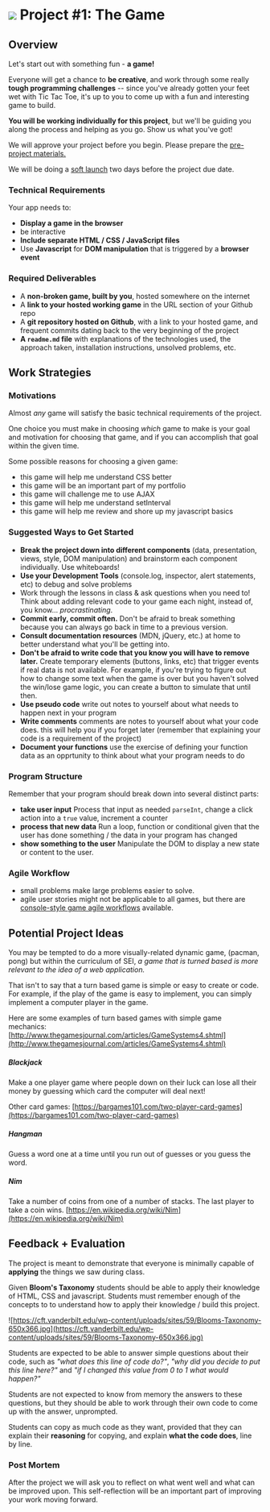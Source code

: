 # ![](https://ga-dash.s3.amazonaws.com/production/assets/logo-9f88ae6c9c3871690e33280fcf557f33.png) Project #1: The Game

## Overview

Let's start out with something fun - **a game!**

Everyone will get a chance to **be creative**, and work through some really **tough programming challenges** -- since you've already gotten your feet wet with Tic Tac Toe, it's up to you to come up with a fun and interesting game to build.

**You will be working individually for this project**, but we'll be guiding you along the process and helping as you go. Show us what you've got!

We will approve your project before you begin. Please prepare the [pre-project materials.](p1-project-exercise.md)

We will be doing a [soft launch](/soft-launch.md) two days before the project due date.

### Technical Requirements

Your app needs to:
* **Display a game in the browser**
* be interactive
* **Include separate HTML / CSS / JavaScript files**
* Use **Javascript** for **DOM manipulation** that is triggered by a **browser event**

### Required Deliverables

* A **non-broken game, built by you**, hosted somewhere on the internet
* A **link to your hosted working game** in the URL section of your Github repo
* A **git repository hosted on Github**, with a link to your hosted game, and frequent commits dating back to the very beginning of the project
* **A ``readme.md`` file** with explanations of the technologies used, the approach taken, installation instructions, unsolved problems, etc.


## Work Strategies

### Motivations

Almost *any* game will satisfy the basic technical requirements of the project.

One choice you must make in choosing *which* game to make is your goal and motivation for choosing that game, and if you can accomplish that goal within the given time.

Some possible reasons for choosing a given game:

- this game will help me understand CSS better
- this game will be an important part of my portfolio
- this game will challenge me to use AJAX
- this game will help me understand setInterval
- this game will help me review and shore up my javascript basics

### Suggested Ways to Get Started

* **Break the project down into different components** (data, presentation, views, style, DOM manipulation) and brainstorm each component individually. Use whiteboards!
* **Use your Development Tools** (console.log, inspector, alert statements, etc) to debug and solve problems
* Work through the lessons in class & ask questions when you need to! Think about adding relevant code to your game each night, instead of, you know... _procrastinating_.
* **Commit early, commit often.** Don't be afraid to break something because you can always go back in time to a previous version.
* **Consult documentation resources** (MDN, jQuery, etc.) at home to better understand what you'll be getting into.
* **Don't be afraid to write code that you know you will have to remove later.** Create temporary elements (buttons, links, etc) that trigger events if real data is not available. For example, if you're trying to figure out how to change some text when the game is over but you haven't solved the win/lose game logic, you can create a button to simulate that until then.
* **Use pseudo code** write out notes to yourself about what needs to happen next in your program
* **Write comments** comments are notes to yourself about what your code does. this will help you if you forget later (remember that explaining your code is a requirement of the project)
* **Document your functions** use the exercise of defining your function data as an opprtunity to think about what your program needs to do

### Program Structure

Remember that your program should break down into several distinct parts:

- **take user input** Process that input as needed `parseInt`, change a click action into a `true` value, increment a counter
- **process that new data** Run a loop, function or conditional given that the user has done something / the data in your program has changed
- **show something to the user** Manipulate the DOM to display a new state or content to the user. 


### Agile Workflow
* small problems make large problems easier to solve.
* agile user stories might not be applicable to all games, but there are [console-style game agile workflows](game-exercise.md) available.

## Potential Project Ideas

You may be tempted to do a more visually-related dynamic game, (pacman, pong) but within the curriculum of SEI, *a game that is turned based is more relevant to the idea of a web application.*

That isn't to say that a turn based game is simple or easy to create or code. For example, if the play of the game is easy to implement, you can simply implement a computer player in the game.

Here are some examples of turn based games with simple game mechanics: [http://www.thegamesjournal.com/articles/GameSystems4.shtml](http://www.thegamesjournal.com/articles/GameSystems4.shtml)


##### Blackjack
Make a one player game where people down on their luck can lose all their money by guessing which card the computer will deal next!

Other card games: [https://bargames101.com/two-player-card-games](https://bargames101.com/two-player-card-games)

##### Hangman
Guess a word one at a time until you run out of guesses or you guess the word.

##### Nim
Take a number of coins from one of a number of stacks. The last player to take a coin wins. [https://en.wikipedia.org/wiki/Nim](https://en.wikipedia.org/wiki/Nim)

## Feedback + Evaluation
The project is meant to demonstrate that everyone is minimally capable of __applying__ the things we saw during class.

Given __Bloom's Taxonomy__ students should be able to apply their knowledge of HTML, CSS and javascript. Students must remember enough of the concepts to to understand how to apply their knowledge / build this project.

![https://cft.vanderbilt.edu/wp-content/uploads/sites/59/Blooms-Taxonomy-650x366.jpg](https://cft.vanderbilt.edu/wp-content/uploads/sites/59/Blooms-Taxonomy-650x366.jpg)

Students are expected to be able to answer simple questions about their code, such as *"what does this line of code do?"*, *"why did you decide to put this line here?"* and *"if I changed this value from 0 to 1 what would happen?"*

Students are not expected to know from memory the answers to these questions, but they should be able to work through their own code to come up with the answer, unprompted.

Students can copy as much code as they want, provided that they can explain their **reasoning** for copying, and explain **what the code does**, line by line.

### Post Mortem
After the project we will ask you to reflect on what went well and what can be improved upon. This self-reflection will be an important part of improving your work moving forward.


